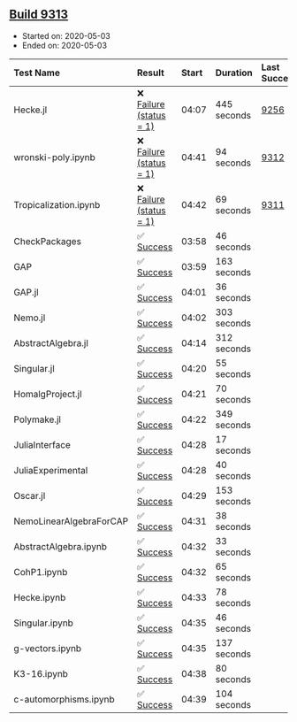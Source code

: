 ## [Build 9313](https://oscarci.mathematik.uni-kl.de/job/oscar/9313/)

* Started on: 2020-05-03
* Ended on: 2020-05-03

| Test Name    | Result | Start | Duration | Last Success | First Failure |
|:-------------|:-------|:------|:---------|:-------------|:--------------|
| Hecke.jl | ❌ [Failure (status = 1)](https://oscarci.mathematik.uni-kl.de/job/oscar/9313/artifact/logs/build-9313/Hecke.jl.log) | 04:07 | 445 seconds | [9256](https://oscarci.mathematik.uni-kl.de/job/oscar/9256/) | [9257](https://oscarci.mathematik.uni-kl.de/job/oscar/9257/) |
| wronski-poly.ipynb | ❌ [Failure (status = 1)](https://oscarci.mathematik.uni-kl.de/job/oscar/9313/artifact/logs/build-9313/wronski-poly.ipynb.log) | 04:41 | 94 seconds | [9312](https://oscarci.mathematik.uni-kl.de/job/oscar/9312/) | [9313](https://oscarci.mathematik.uni-kl.de/job/oscar/9313/) |
| Tropicalization.ipynb | ❌ [Failure (status = 1)](https://oscarci.mathematik.uni-kl.de/job/oscar/9313/artifact/logs/build-9313/Tropicalization.ipynb.log) | 04:42 | 69 seconds | [9311](https://oscarci.mathematik.uni-kl.de/job/oscar/9311/) | [9312](https://oscarci.mathematik.uni-kl.de/job/oscar/9312/) |
| CheckPackages | ✅ [Success](https://oscarci.mathematik.uni-kl.de/job/oscar/9313/artifact/logs/build-9313/CheckPackages.log) | 03:58 | 46 seconds |  |  |
| GAP | ✅ [Success](https://oscarci.mathematik.uni-kl.de/job/oscar/9313/artifact/logs/build-9313/GAP.log) | 03:59 | 163 seconds |  |  |
| GAP.jl | ✅ [Success](https://oscarci.mathematik.uni-kl.de/job/oscar/9313/artifact/logs/build-9313/GAP.jl.log) | 04:01 | 36 seconds |  |  |
| Nemo.jl | ✅ [Success](https://oscarci.mathematik.uni-kl.de/job/oscar/9313/artifact/logs/build-9313/Nemo.jl.log) | 04:02 | 303 seconds |  |  |
| AbstractAlgebra.jl | ✅ [Success](https://oscarci.mathematik.uni-kl.de/job/oscar/9313/artifact/logs/build-9313/AbstractAlgebra.jl.log) | 04:14 | 312 seconds |  |  |
| Singular.jl | ✅ [Success](https://oscarci.mathematik.uni-kl.de/job/oscar/9313/artifact/logs/build-9313/Singular.jl.log) | 04:20 | 55 seconds |  |  |
| HomalgProject.jl | ✅ [Success](https://oscarci.mathematik.uni-kl.de/job/oscar/9313/artifact/logs/build-9313/HomalgProject.jl.log) | 04:21 | 70 seconds |  |  |
| Polymake.jl | ✅ [Success](https://oscarci.mathematik.uni-kl.de/job/oscar/9313/artifact/logs/build-9313/Polymake.jl.log) | 04:22 | 349 seconds |  |  |
| JuliaInterface | ✅ [Success](https://oscarci.mathematik.uni-kl.de/job/oscar/9313/artifact/logs/build-9313/JuliaInterface.log) | 04:28 | 17 seconds |  |  |
| JuliaExperimental | ✅ [Success](https://oscarci.mathematik.uni-kl.de/job/oscar/9313/artifact/logs/build-9313/JuliaExperimental.log) | 04:28 | 40 seconds |  |  |
| Oscar.jl | ✅ [Success](https://oscarci.mathematik.uni-kl.de/job/oscar/9313/artifact/logs/build-9313/Oscar.jl.log) | 04:29 | 153 seconds |  |  |
| NemoLinearAlgebraForCAP | ✅ [Success](https://oscarci.mathematik.uni-kl.de/job/oscar/9313/artifact/logs/build-9313/NemoLinearAlgebraForCAP.log) | 04:31 | 38 seconds |  |  |
| AbstractAlgebra.ipynb | ✅ [Success](https://oscarci.mathematik.uni-kl.de/job/oscar/9313/artifact/logs/build-9313/AbstractAlgebra.ipynb.log) | 04:32 | 33 seconds |  |  |
| CohP1.ipynb | ✅ [Success](https://oscarci.mathematik.uni-kl.de/job/oscar/9313/artifact/logs/build-9313/CohP1.ipynb.log) | 04:32 | 65 seconds |  |  |
| Hecke.ipynb | ✅ [Success](https://oscarci.mathematik.uni-kl.de/job/oscar/9313/artifact/logs/build-9313/Hecke.ipynb.log) | 04:33 | 78 seconds |  |  |
| Singular.ipynb | ✅ [Success](https://oscarci.mathematik.uni-kl.de/job/oscar/9313/artifact/logs/build-9313/Singular.ipynb.log) | 04:35 | 46 seconds |  |  |
| g-vectors.ipynb | ✅ [Success](https://oscarci.mathematik.uni-kl.de/job/oscar/9313/artifact/logs/build-9313/g-vectors.ipynb.log) | 04:35 | 137 seconds |  |  |
| K3-16.ipynb | ✅ [Success](https://oscarci.mathematik.uni-kl.de/job/oscar/9313/artifact/logs/build-9313/K3-16.ipynb.log) | 04:38 | 80 seconds |  |  |
| c-automorphisms.ipynb | ✅ [Success](https://oscarci.mathematik.uni-kl.de/job/oscar/9313/artifact/logs/build-9313/c-automorphisms.ipynb.log) | 04:39 | 104 seconds |  |  |
